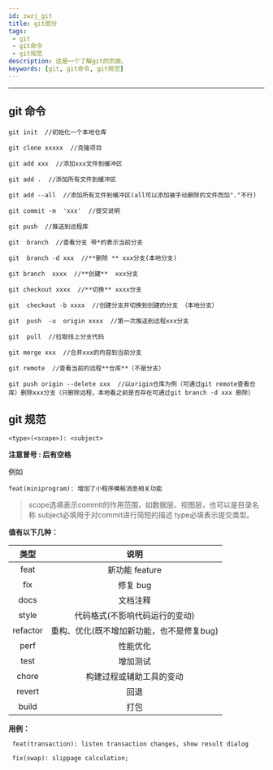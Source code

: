 ```yaml
---
id: zwzj_git
title: git部分
tags:
 - git
 - git命令
 - git规范
description: 这是一个了解git的页面。
keywords: [git, git命令, git规范]
---
```


----

## git 命令

```git
git init  //初始化一个本地仓库

git clone xxxxx  //克隆项目

git add xxx  //添加xxx文件到缓冲区

git add .  //添加所有文件到缓冲区

git add --all  //添加所有文件到缓冲区(all可以添加被手动删除的文件而加"."不行)

git commit -m  'xxx'  //提交说明

git push  //推送到远程库

git  branch  //查看分支 带*的表示当前分支

git  branch -d xxx  //**删除 ** xxx分支(本地分支)

git branch  xxxx  //**创建**  xxx分支

git checkout xxxx  //**切换** xxxx分支

git  checkout -b xxxx  //创建分支并切换到创建的分支 （本地分支）

git  push  -u  origin xxxx  //第一次推送到远程xxx分支

git  pull  //拉取线上分支代码

git merge xxx  //合并xxx的内容到当前分支

git remote  //查看当前的远程**仓库**（不是分支）

git push origin --delete xxx  //以origin仓库为例（可通过git remote查看仓库）删除xxx分支（只删除远程，本地看之前是否存在可通过git branch -d xxx 删除）
```

## git 规范

```
<type>(<scope>): <subject>
```
**注意冒号 : 后有空格**

例如
```
feat(miniprogram): 增加了小程序模板消息相关功能
```

>scope选填表示commit的作用范围，如数据层、视图层，也可以是目录名称 subject必填用于对commit进行简短的描述 type必填表示提交类型。


**值有以下几种：**

| 类型 | 说明 |
| :---: | :---: |
| feat | 新功能 feature |
| fix | 修复 bug |
| docs | 文档注释 |
| style | 代码格式(不影响代码运行的变动) |
| refactor | 重构、优化(既不增加新功能，也不是修复bug) |
| perf | 性能优化 |
| test | 增加测试 |
| chore | 构建过程或辅助工具的变动 |
| revert | 回退 |
| build | 打包 |


**用例：**  
```
 feat(transaction): listen transaction changes, show result dialog  
 
 fix(swap): slippage calculation;
```










